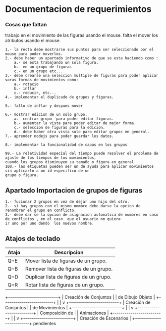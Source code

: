 # Documentacion de requerimientos


### Cosas que faltan

trabajo en el movimiento de las figuras usando el mouse.
falta el mover los atributos usando el mouse.

    1.- la recta debe mostrarse sus puntos para ser seleccionado por el mouse para poder moverlos.
    2.- debe haber un apartado informativo de que se esta haciendo como :
        a.- se esta trabajando un sola figura.
        b.- en un grupo de figuras
        c.- en un grupo etc...
    3.- debe crearse una seleccion multiple de figuras para poder aplicar varas formas de movimientos como:
        a.- rotacio
        b.- inflar
        c.- reducir, etc...
    4.- implementar el duplicado de grupos y figuras.
    
    5.- fallo de inflar y despues mover
    
    6.- mostrar edicion de un solo grupo.
        a.- centrar grupo ´para poder editar figuras.
        b.- aumentar la vista para poder editar de mejor forma.
        c.- seleccion de figuras para la edicion.
        d.- debe haber otra vista solo para editar grupos en general.
    7.- aprender nodejs para poder guardar los datos.
    
    8.- implementar la funcionalidad de capas en los grupos
    
    99.- La relatividad especial del tiempo puede resolver el problema de ajuste de los tiempos de los movimientos,
    cuando los grupos disminuyen su tamaño o figura en general.
    100.- las etiquetas pueden ser un de ayuda para aplicar movimientos sin aplicarlo a un id especifico de un 
    grupo o figura.
    
## Apartado Importacion de grupos de figuras

    1.- fucionar 2 grupos en vez de dejar uno hijo del otro.
    2.- si hay grupos con el mismo nombre debe darse la opcion de renombrar el grupo en conflicto.
    3.- debe dar se la opcion de asignacion automatica de nombres en caso de conflictos , en el caso  que el usuario no quiera
    ir uno por uno dando  los nuevos nombre.
    
## Atajos de teclado

| Atajo | Descripcion |
|---|---|
| Q+E | Mover lista de figuras de un grupo. |
| Q+B | Remover lista de figuras de un grupo. |
| Q+D | Duplicar lista de figuras de un grupo. |
| Q+R | Rotar lista de figuras de un grupo. |

   +-------------------------+
   |    Creación de Conjuntos   |
   |    de Dibujo Objeto     |
   +-------------------------+
                 |
                 |
                 v
   +-------------------------+
   |    Creación de Conjuntos   |
   |    de Movimientos      |
   +-------------------------+
                 |
                 |
                 v
   +-------------------------+
   |    Composición de       |
   |    Animaciones          |
   +-------------------------+
                 |
                 |
                 v
   +-------------------------+
   |    Creación de Escenarios |
   +-------------------------+
pendientes

